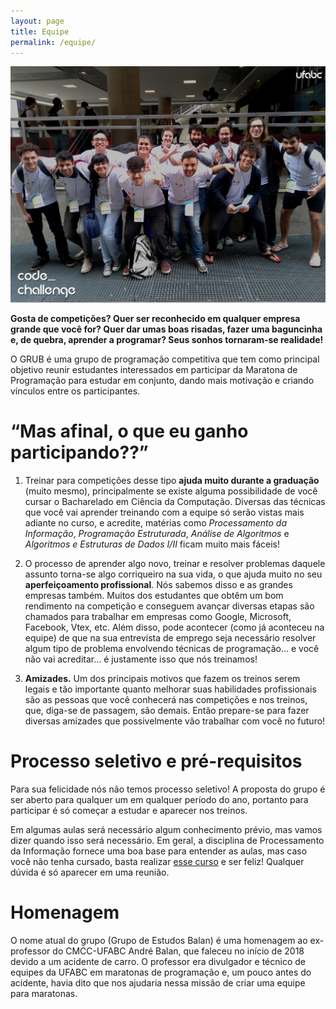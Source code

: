 ```yaml
---
layout: page
title: Equipe
permalink: /equipe/
---
```


![Treze participantes da GRUB na regional da Maratona de Programação de 2018](/img/times_regional_2018.jpg)

**Gosta de competições? Quer ser reconhecido em qualquer empresa grande que você for? Quer dar umas boas risadas, fazer uma baguncinha e, de quebra, aprender a programar? Seus sonhos tornaram-se realidade!**

O GRUB é uma grupo de programação competitiva que tem como principal objetivo reunir estudantes interessados em participar da Maratona de Programação para estudar em conjunto, dando mais motivação e criando vínculos entre os participantes.

# “Mas afinal, o que eu ganho participando??”

1. Treinar para competições desse tipo **ajuda muito durante a graduação** (muito mesmo), principalmente se existe alguma possibilidade de você cursar o Bacharelado em Ciência da Computação. Diversas das técnicas que você vai aprender treinando com a equipe só serão vistas mais adiante no curso, e acredite, matérias como *Processamento da Informação*, *Programação Estruturada*, *Análise de Algoritmos* e *Algoritmos e Estruturas de Dados I/II* ficam muito mais fáceis!

2. O processo de aprender algo novo, treinar e resolver problemas daquele assunto torna-se algo corriqueiro na sua vida, o que ajuda muito no seu **aperfeiçoamento profissional**. Nós sabemos disso e as grandes empresas também. Muitos dos estudantes que obtêm um bom rendimento na competição e conseguem avançar diversas etapas são chamados para trabalhar em empresas como Google, Microsoft, Facebook, Vtex, etc. Além disso, pode acontecer (como já aconteceu na equipe) de que na sua entrevista de emprego seja necessário resolver algum tipo de problema envolvendo técnicas de programação... e você não vai acreditar... é justamente isso que nós treinamos!

3. **Amizades.** Um dos principais motivos que fazem os treinos serem legais e tão importante quanto melhorar suas habilidades profissionais são as pessoas que você conhecerá nas competições e nos treinos, que, diga-se de passagem, são demais. Então prepare-se para fazer diversas amizades que possivelmente vão trabalhar com você no futuro!

# Processo seletivo e pré-requisitos

Para sua felicidade nós não temos processo seletivo! A proposta do grupo é ser aberto para qualquer um em qualquer período do ano, portanto para participar é só começar a estudar e aparecer nos treinos.

Em algumas aulas será necessário algum conhecimento prévio, mas vamos dizer quando isso será necessário. Em geral, a disciplina de Processamento da Informação fornece uma boa base para entender as aulas, mas caso você não tenha cursado, basta realizar [esse curso](https://neps.academy/course/6) e ser feliz! Qualquer dúvida é só aparecer em uma reunião.

# Homenagem

O nome atual do grupo (Grupo de Estudos Balan) é uma homenagem ao ex-professor do CMCC-UFABC André Balan, que faleceu no início de 2018 devido a um acidente de carro. O professor era divulgador e técnico de equipes da UFABC em maratonas de programação e, um pouco antes do acidente, havia dito que nos ajudaria nessa missão de criar uma equipe para maratonas. 

